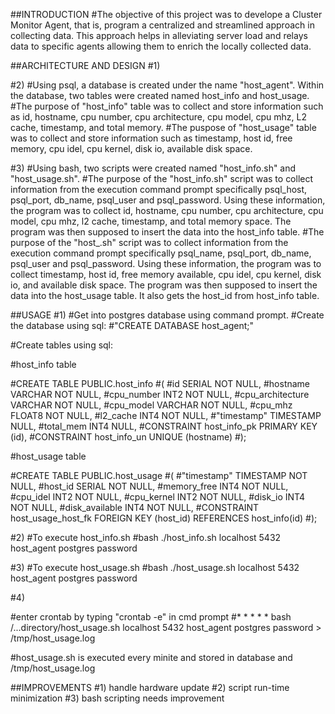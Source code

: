 


##INTRODUCTION
#The objective of this project was to develope a Cluster Monitor Agent, that is, program a centralized and streamlined approach in collecting data. This approach helps in alleviating server load and relays data to specific agents allowing them to enrich the locally collected data.


##ARCHITECTURE AND DESIGN
#1)



#2)
#Using psql, a database is created under the name "host_agent". Within the database, two tables were created named host_info and host_usage.
#The purpose of "host_info" table was to collect and store information such as id, hostname, cpu number, cpu architecture, cpu model, cpu mhz, L2 cache, timestamp, and total memory.
#The puspose of "host_usage" table was to collect and store information such as timestamp, host id, free memory, cpu idel, cpu kernel, disk io, available disk space.

#3)
#Using bash, two scripts were created named "host_info.sh" and "host_usage.sh".
#The purpose of the "host_info.sh" script was to  collect information from the execution command prompt specifically psql_host, psql_port, db_name, psql_user and psql_password. Using these information, the program was to collect id, hostname, cpu number, cpu architecture, cpu model, cpu mhz, l2 cache, timestamp, and total memory space. The program was then supposed to insert the data into the host_info table.
#The purpose of the "host_.sh" script was to  collect information from the execution command prompt specifically psql_name, psql_port, db_name, psql_user and psql_password. Using these information, the program was to collect timestamp, host id, free memory available, cpu idel, cpu kernel, disk io, and available disk space. The program was then supposed to insert the data into the host_usage table. It also gets the host_id from host_info table.


##USAGE
#1)
#Get into postgres database using command prompt. 
#Create the database using sql:
#"CREATE DATABASE host_agent;"

#Create tables using sql:

#host_info table

#CREATE TABLE PUBLIC.host_info 
#(
#id	SERIAL NOT NULL,
#hostname	VARCHAR NOT NULL,
#cpu_number	INT2 NOT NULL,
#cpu_architecture	VARCHAR NOT NULL,
#cpu_model	VARCHAR NOT NULL,
#cpu_mhz	FLOAT8 NOT NULL,
#l2_cache	INT4 NOT NULL,
#"timestamp"	TIMESTAMP NULL,
#total_mem	INT4 NULL,
#CONSTRAINT host_info_pk PRIMARY KEY (id),
#CONSTRAINT host_info_un UNIQUE (hostname)
#);


#host_usage table

#CREATE TABLE PUBLIC.host_usage
#(
#"timestamp"	TIMESTAMP NOT NULL,
#host_id	SERIAL NOT NULL,
#memory_free	INT4 NOT NULL,
#cpu_idel	INT2 NOT NULL,
#cpu_kernel	INT2 NOT NULL,
#disk_io	INT4 NOT NULL,
#disk_available	INT4 NOT NULL,
#CONSTRAINT host_usage_host_fk FOREIGN KEY (host_id) REFERENCES host_info(id)
#);




#2)
#To execute host_info.sh
#bash ./host_info.sh localhost 5432 host_agent postgres password

#3)
#To execute host_usage.sh
#bash ./host_usage.sh localhost 5432 host_agent postgres password

#4)

#enter crontab by typing "crontab -e" in cmd prompt
#* * * * * bash /...directory/host_usage.sh localhost 5432 host_agent postgres password > /tmp/host_usage.log

#host_usage.sh is executed every minite and stored in database and /tmp/host_usage.log



##IMPROVEMENTS 
#1) handle hardware update
#2) script run-time minimization
#3) bash scripting needs improvement



